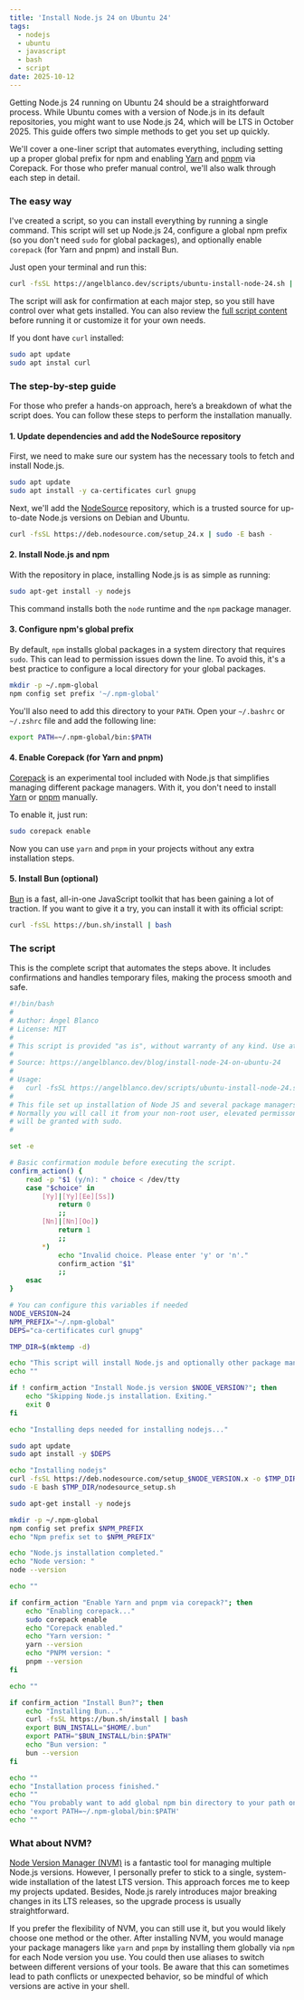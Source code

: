 ```yaml
---
title: 'Install Node.js 24 on Ubuntu 24'
tags:
  - nodejs
  - ubuntu
  - javascript
  - bash
  - script
date: 2025-10-12
---
```


Getting Node.js 24 running on Ubuntu 24 should be a straightforward process. While Ubuntu comes with a version of Node.js in its default repositories, you might want to use Node.js 24, which will be LTS in October 2025. This guide offers two simple methods to get you set up quickly.

We'll cover a one-liner script that automates everything, including setting up a proper global prefix for npm and enabling [Yarn](https://yarnpkg.com/) and [pnpm](https://pnpm.io/) via Corepack. For those who prefer manual control, we'll also walk through each step in detail.

### The easy way

I've created a script, so you can install everything by running a single command. This script will set up Node.js 24, configure a global npm prefix (so you don't need `sudo` for global packages), and optionally enable `corepack` (for Yarn and pnpm) and install Bun.

Just open your terminal and run this:

```bash
curl -fsSL https://angelblanco.dev/scripts/ubuntu-install-node-24.sh | bash
```

The script will ask for confirmation at each major step, so you still have control over what gets installed. You can also review the [full script content](#the-script) before running it or customize it for your own needs.

If you dont have `curl` installed:

```bash
sudo apt update
sudo apt instal curl
```

### The step-by-step guide

For those who prefer a hands-on approach, here’s a breakdown of what the script does. You can follow these steps to perform the installation manually.

#### 1. Update dependencies and add the NodeSource repository

First, we need to make sure our system has the necessary tools to fetch and install Node.js.

```bash
sudo apt update
sudo apt install -y ca-certificates curl gnupg
```

Next, we'll add the [NodeSource](https://nodesource.com/) repository, which is a trusted source for up-to-date Node.js versions on Debian and Ubuntu.

```bash
curl -fsSL https://deb.nodesource.com/setup_24.x | sudo -E bash -
```

#### 2. Install Node.js and npm

With the repository in place, installing Node.js is as simple as running:

```bash
sudo apt-get install -y nodejs
```

This command installs both the `node` runtime and the `npm` package manager.

#### 3. Configure npm's global prefix

By default, `npm` installs global packages in a system directory that requires `sudo`. This can lead to permission issues down the line. To avoid this, it's a best practice to configure a local directory for your global packages.

```bash
mkdir -p ~/.npm-global
npm config set prefix '~/.npm-global'
```

You'll also need to add this directory to your `PATH`. Open your `~/.bashrc` or `~/.zshrc` file and add the following line:

```bash
export PATH=~/.npm-global/bin:$PATH
```

#### 4. Enable Corepack (for Yarn and pnpm)

[Corepack](https://nodejs.org/api/corepack.html) is an experimental tool included with Node.js that simplifies managing different package managers. With it, you don't need to install [Yarn](https://yarnpkg.com/) or [pnpm](https://pnpm.io/) manually.

To enable it, just run:

```bash
sudo corepack enable
```

Now you can use `yarn` and `pnpm` in your projects without any extra installation steps.

#### 5. Install Bun (optional)

[Bun](https://bun.sh/) is a fast, all-in-one JavaScript toolkit that has been gaining a lot of traction. If you want to give it a try, you can install it with its official script:

```bash
curl -fsSL https://bun.sh/install | bash
```

### The script

This is the complete script that automates the steps above. It includes confirmations and handles temporary files, making the process smooth and safe.

<!-- automd:file src="../../public/scripts/ubuntu-install-node-24.sh" code lang="bash" -->

```bash [ubuntu-install-node-24.sh]
#!/bin/bash
#
# Author: Ángel Blanco
# License: MIT
#
# This script is provided "as is", without warranty of any kind. Use at your own risk.
#
# Source: https://angelblanco.dev/blog/install-node-24-on-ubuntu-24
#
# Usage:
#   curl -fsSL https://angelblanco.dev/scripts/ubuntu-install-node-24.sh | bash
#
# This file set up installation of Node JS and several package managers.
# Normally you will call it from your non-root user, elevated permisson
# will be granted with sudo.
#

set -e

# Basic confirmation module before executing the script.
confirm_action() {
    read -p "$1 (y/n): " choice < /dev/tty
    case "$choice" in
        [Yy]|[Yy][Ee][Ss])
            return 0
            ;;
        [Nn]|[Nn][Oo])
            return 1
            ;;
        *)
            echo "Invalid choice. Please enter 'y' or 'n'."
            confirm_action "$1"
            ;;
    esac
}

# You can configure this variables if needed
NODE_VERSION=24
NPM_PREFIX="~/.npm-global"
DEPS="ca-certificates curl gnupg"

TMP_DIR=$(mktemp -d)

echo "This script will install Node.js and optionally other package managers."
echo ""

if ! confirm_action "Install Node.js version $NODE_VERSION?"; then
    echo "Skipping Node.js installation. Exiting."
    exit 0
fi

echo "Installing deps needed for installing nodejs..."

sudo apt update
sudo apt install -y $DEPS

echo "Installing nodejs"
curl -fsSL https://deb.nodesource.com/setup_$NODE_VERSION.x -o $TMP_DIR/nodesource_setup.sh
sudo -E bash $TMP_DIR/nodesource_setup.sh

sudo apt-get install -y nodejs

mkdir -p ~/.npm-global
npm config set prefix $NPM_PREFIX
echo "Npm prefix set to $NPM_PREFIX"

echo "Node.js installation completed."
echo "Node version: "
node --version

echo ""

if confirm_action "Enable Yarn and pnpm via corepack?"; then
    echo "Enabling corepack..."
    sudo corepack enable
    echo "Corepack enabled."
    echo "Yarn version: "
    yarn --version
    echo "PNPM version: "
    pnpm --version
fi

echo ""

if confirm_action "Install Bun?"; then
    echo "Installing Bun..."
    curl -fsSL https://bun.sh/install | bash
    export BUN_INSTALL="$HOME/.bun"
    export PATH="$BUN_INSTALL/bin:$PATH"
    echo "Bun version: "
    bun --version
fi

echo ""
echo "Installation process finished."
echo ""
echo "You probably want to add global npm bin directory to your path on your .bashrc or .zshrc, to do so, include this line"
echo 'export PATH=~/.npm-global/bin:$PATH'
echo ""
```

<!-- /automd -->

### What about NVM?

[Node Version Manager (NVM)](https://github.com/nvm-sh/nvm) is a fantastic tool for managing multiple Node.js versions. However, I personally prefer to stick to a single, system-wide installation of the latest LTS version. This approach forces me to keep my projects updated. Besides, Node.js rarely introduces major breaking changes in its LTS releases, so the upgrade process is usually straightforward.

If you prefer the flexibility of NVM, you can still use it, but you would likely choose one method or the other. After installing NVM, you would manage your package managers like `yarn` and `pnpm` by installing them globally via `npm` for each Node version you use. You could then use aliases to switch between different versions of your tools. Be aware that this can sometimes lead to path conflicts or unexpected behavior, so be mindful of which versions are active in your shell.
